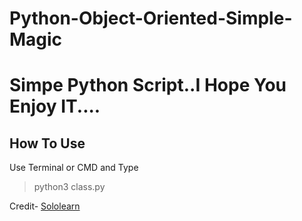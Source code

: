 # Python-Object-Oriented-Simple-Magic

# Simpe Python Script..I Hope You Enjoy IT....


## How To Use 
Use Terminal or CMD and Type
>python3 class.py


Credit- [Sololearn](https://www.sololearn.com/)
